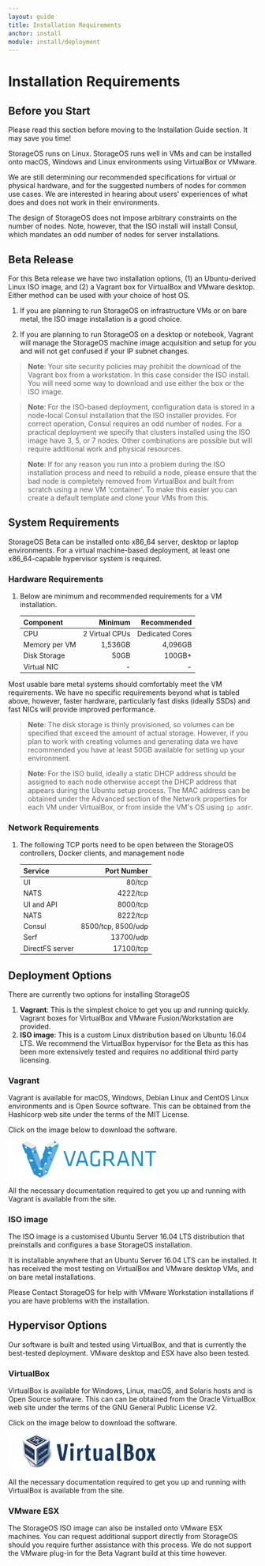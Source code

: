 ```yaml
---
layout: guide
title: Installation Requirements
anchor: install
module: install/deployment
---
```


# Installation Requirements

## Before you Start
Please read this section before moving to the Installation Guide section. It may save you time!

StorageOS runs on Linux. StorageOS runs well in VMs and can be installed onto macOS, Windows and Linux environments using VirtualBox or VMware.

We are still determining our recommended specifications for virtual or physical hardware, and for the suggested numbers of nodes for common use cases. We are interested in hearing about users' experiences of what does and does not work in their environments.

The design of StorageOS does not impose arbitrary constraints on the number of nodes. Note, however, that the ISO install will install Consul, which mandates an odd number of nodes for server installations.


## Beta Release
For this Beta release we have two installation options, (1) an Ubuntu-derived Linux ISO image, and (2) a Vagrant box for VirtualBox and VMware desktop.  Either method can be used with your choice of host OS.

1. If you are planning to run StorageOS on infrastructure VMs or on bare metal, the ISO image installation is a good choice.

2. If you are planning to run StorageOS on a desktop or notebook, Vagrant will manage the StorageOS machine image acquisition and setup for you and will not get confused if your IP subnet changes.

>**Note**: Your site security policies may prohibit the download of the Vagrant box from a workstation. In this case consider the ISO install. You will need some way to download and use either the box or the ISO image.

>**Note**: For the ISO-based deployment, configuration data is stored in a node-local Consul installation that the ISO installer provides. For correct operation, Consul requires an odd number of nodes. For a practical deployment we specify that clusters installed using the ISO image have 3, 5, or 7 nodes. Other combinations are possible but will require additional work and physical resources.

>**Note**: If for any reason you run into a problem during the ISO installation process and need to rebuild a node, please ensure that the bad node is completely removed from VirtualBox and built from scratch using a new VM 'container'.  To make this easier you can create a default template and clone your VMs from this.


## System Requirements

StorageOS Beta can be installed onto x86_64 server, desktop or laptop environments.  For a virtual machine-based deployment, at least one x86_64-capable hypervisor system is required.

### Hardware Requirements

1. Below are minimum and recommended requirements for a VM installation.

    | Component       | Minimum         | Recommended     |
    |:--------------- |----------------:| ---------------:|
    | CPU             |  2 Virtual CPUs |  Dedicated Cores|
    | Memory per VM   |    1,536GB      |        4,096GB  |
    | Disk Storage    |    50GB         |          100GB+ |
    | Virtual NIC     |               - |               - |

Most usable bare metal systems should comfortably meet the VM requirements. We have no specific requirements beyond what is tabled above, however, faster hardware, particularly fast disks (ideally SSDs) and fast NICs will provide improved performance.

>**Note**: The disk storage is thinly provisioned, so volumes can be specified that exceed the amount of actual storage.  However, if you plan to work with creating volumes and generating data we have recommended you have at least 50GB available for setting up your environment.

>**Note**: For the ISO build, ideally a static DHCP address should be assigned to each node otherwise accept the DHCP address that appears during the Ubuntu setup process.  The MAC address can be obtained under the Advanced section of the Network properties for each VM under VirtualBox, or from inside the VM's OS using `ip addr`.

### Network Requirements

1. The following TCP ports need to be open between the StorageOS controllers, Docker clients, and management node


    | Service           | Port Number        |
    |:------------------|-------------------:|
    | UI                |        80/tcp      |
    | NATS              |      4222/tcp      |
    | UI and API        |      8000/tcp      |
    | NATS              |      8222/tcp      |
    | Consul            | 8500/tcp, 8500/udp |
    | Serf              |      13700/udp     |
    | DirectFS server   |      17100/tcp     |


## Deployment Options

There are currently two options for installing StorageOS

1. **Vagrant**: This is the simplest choice to get you up and running quickly. Vagrant boxes for VirtualBox and VMware Fusion/Workstation are provided.
2. **ISO image**: This is a custom Linux distribution based on Ubuntu 16.04 LTS. We recommend the VirtualBox hypervisor for the Beta as this has been more extensively tested and requires no additional third party licensing.

### <a name="Vagrant"></a> Vagrant
Vagrant is available for macOS, Windows, Debian Linux and CentOS Linux environments and is Open Source software.  This can be obtained from the Hashicorp web site under the terms of the MIT License.

Click on the image below to download the software.

[<img src="/images/docs/install/vagrant.png" width="300">](http://vagrantup.com)


All the necessary documentation required to get you up and running with Vagrant is available from the site.

### ISO image

The ISO image is a customised Ubuntu Server 16.04 LTS distribution that preinstalls and configures a base StorageOS installation.

It is installable anywhere that an Ubuntu Server 16.04 LTS can be installed. It has received the most testing on VirtualBox and VMware desktop VMs,
and on bare metal installations.

Please Contact StorageOS for help with VMware Workstation installations if you are have problems with the installation.


## Hypervisor Options

Our software is built and tested using VirtualBox, and that is currently the best-tested deployment. VMware desktop and ESX have also been tested.

### <a name="VirtualBox"></a> VirtualBox
VirtualBox is available for Windows, Linux, macOS, and Solaris hosts and is Open Source software.  This can can be obtained from the Oracle VirtualBox web site under the terms of the GNU General Public License V2.  

Click on the image below to download the software.

[<img src="/images/docs/install/virtualbox.png" width="300">](http://virtualbox.org)

All the necessary documentation required to get you up and running with VirtualBox is available from the site.

### VMware ESX
The StorageOS ISO image can also be installed onto VMware ESX machines.  You can request additional support directly from StorageOS should you require further assistance with this process. We do not support the VMware plug-in for the Beta Vagrant build at this time however.


